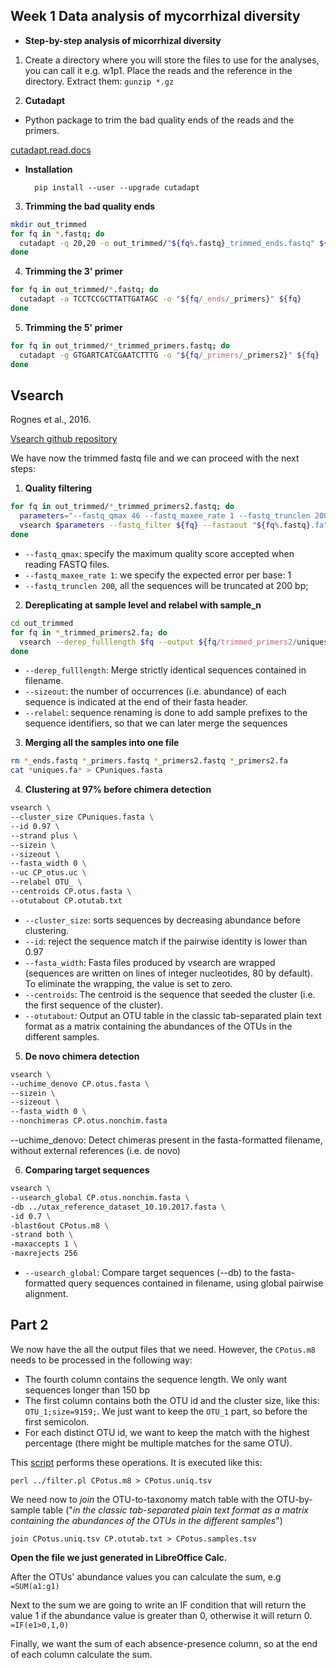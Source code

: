 Week 1 Data analysis of mycorrhizal diversity
---------------------------------------------

- **Step-by-step analysis of micorrhizal diversity**

1. Create a directory where you will store the files to use for the analyses, you can call it e.g. w1p1.
   Place the reads and the reference in the directory. Extract them: `gunzip *.gz`

2. **Cutadapt**

- Python package to trim the bad quality ends of the reads and the primers.

 [cutadapt.read.docs](https://cutadapt.readthedocs.io/en/v1.10/installation.html)     
   
- **Installation**     
        
        pip install --user --upgrade cutadapt

3. **Trimming the bad quality ends**

```bash
mkdir out_trimmed
for fq in *.fastq; do
  cutadapt -q 20,20 -o out_trimmed/"${fq%.fastq}_trimmed_ends.fastq" ${fq}
done
```

4. **Trimming the 3' primer**

```bash
for fq in out_trimmed/*.fastq; do 
  cutadapt -a TCCTCCGCTTATTGATAGC -o "${fq/_ends/_primers}" ${fq} 
done
```

5. **Trimming the 5' primer**

```bash
for fq in out_trimmed/*_trimmed_primers.fastq; do 
  cutadapt -g GTGARTCATCGAATCTTTG -o "${fq/_primers/_primers2}" ${fq}
done
```

 Vsearch
 ------------
 Rognes et al., 2016. 
 
 [Vsearch github repository](https://github.com/torognes/vsearch)
 
 We have now the trimmed fastq file and we can proceed with the next steps:
 
1. **Quality filtering**

```bash   
for fq in out_trimmed/*_trimmed_primers2.fastq; do
  parameters="--fastq_qmax 46 --fastq_maxee_rate 1 --fastq_trunclen 200"
  vsearch $parameters --fastq_filter ${fq} --fastaout "${fq%.fastq}.fa"
done
```

- `--fastq_qmax`: specify the maximum quality score accepted when reading FASTQ files. 
- `--fastq_maxee_rate 1`: we specify the expected error per base: 1 
- `--fastq_trunclen 200`, all the sequences will be truncated at 200 bp; 

2. **Dereplicating at sample level and relabel with sample_n**

```bash
cd out_trimmed
for fq in *_trimmed_primers2.fa; do
  vsearch --derep_fulllength $fq --output ${fq/trimmed_primers2/uniques} --relabel ${fq/trimmed_primers2/seq} --sizeout --minsize 2
done 
```

- `--derep_fulllength`: Merge strictly identical sequences contained in filename.   
- `--sizeout`: the number of occurrences (i.e. abundance) of each sequence is indicated 
  at the end of their fasta header.
- `--relabel`: sequence renaming is done to add sample prefixes to the sequence identifiers, 
  so that we can later merge the sequences
        

3.  **Merging all the samples into one file**

```bash
rm *_ends.fastq *_primers.fastq *_primers2.fastq *_primers2.fa
cat *uniques.fa* > CPuniques.fasta
```

<!--
4. **Dereplicating across samples and remove singletons**

```bash
vsearch \
--derep_fulllength CPuniques.fasta \
--minuniquesize 2 \
--sizein \
--sizeout \
--fasta_width 0 \
--uc all.derep.uc \
--output CPuniq_no_sing.fasta
```
-->

4. **Clustering at 97% before chimera detection**

```bash
vsearch \
--cluster_size CPuniques.fasta \
--id 0.97 \
--strand plus \
--sizein \
--sizeout \
--fasta_width 0 \
--uc CP_otus.uc \
--relabel OTU_ \
--centroids CP.otus.fasta \
--otutabout CP.otutab.txt
```

- `--cluster_size`: sorts sequences by decreasing abundance before
    clustering.
- `--id`: reject the sequence match if the pairwise identity is lower than 0.97
- `--fasta_width`: Fasta files produced by vsearch are wrapped (sequences are written on lines of integer
    nucleotides, 80 by default). To eliminate the wrapping, the value is set to zero.
- `--centroids`: The centroid is the sequence that seeded the cluster (i.e. the first sequence of the cluster).     
- `--otutabout`: Output an OTU table in the classic tab-separated plain text format as a matrix containing
the abundances of the OTUs in the different samples.
 

5. **De novo chimera detection**

```bash
vsearch \
--uchime_denovo CP.otus.fasta \
--sizein \
--sizeout \
--fasta_width 0 \
--nonchimeras CP.otus.nonchim.fasta 
```

--uchime_denovo: Detect chimeras present in the fasta-formatted filename, without external references (i.e. de novo)       

6. **Comparing target sequences**

```bash
vsearch \
--usearch_global CP.otus.nonchim.fasta \
-db ../utax_reference_dataset_10.10.2017.fasta \
-id 0.7 \
-blast6out CPotus.m8 \
-strand both \
-maxaccepts 1 \
-maxrejects 256
```

- `--usearch_global`: Compare target sequences (--db) to the fasta-formatted query sequences contained in
filename, using global pairwise alignment.

Part 2
------
We now have the all the output files that we need. However, the `CPotus.m8` needs to be
processed in the following way:

- The fourth column contains the sequence length. We only want sequences longer than
  150 bp
- The first column contains both the OTU id and the cluster size, like this: 
  `OTU_1;size=9159;`. We just want to keep the `OTU_1` part, so before the first 
  semicolon.
- For each distinct OTU id, we want to keep the match with the highest percentage (there
  might be multiple matches for the same OTU).

This [script](filter.pl) performs these operations. It is executed like this:

    perl ../filter.pl CPotus.m8 > CPotus.uniq.tsv

We need now to _join_ the OTU-to-taxonomy match table with the OTU-by-sample table 
("_in the classic tab-separated plain text format as a matrix containing the abundances 
of the OTUs in the different samples_")

    join CPotus.uniq.tsv CP.otutab.txt > CPotus.samples.tsv
 
**Open the file we just generated in LibreOffice Calc.**

After the OTUs' abundance values you can calculate the sum, e.g `=SUM(a1:g1)`

Next to the sum we are going to write an IF condition that will return the value 1 if the 
abundance value is greater than 0, otherwise it will return 0. `=IF(e1>0,1,0)`

Finally, we want the sum of each absence-presence column, so at the end of each column 
calculate the sum.

